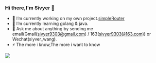 ### Hi there,I'm Sivyer 👋 
- 🔭 I’m currently working on my own project.[simpleRouter](https://github.com/Sivyer9303/simpleRouter) 
- 🌱 I’m currently learning golang & java.
- 💬 Ask me about anything by sending me email(Gmail(sivyer9303@gmail.com) / 163(sivyer9303@163.com)) or Wechat(siyver_wang).
- ⚡ The more i know,The more i want to know

<!--
**Sivyer9303/Sivyer9303** is a ✨ _special_ ✨ repository because its `README.md` (this file) appears on your GitHub profile.

Here are some ideas to get you started:

- 🔭 I’m currently working on ...
- 🌱 I’m currently learning ...
- 👯 I’m looking to collaborate on ...
- 🤔 I’m looking for help with ...
- 💬 Ask me about ...
- 📫 How to reach me: ...
- 😄 Pronouns: ...
- ⚡ Fun fact: ...
-->

![](https://github-readme-stats.vercel.app/api?username=Sivyer9303)
